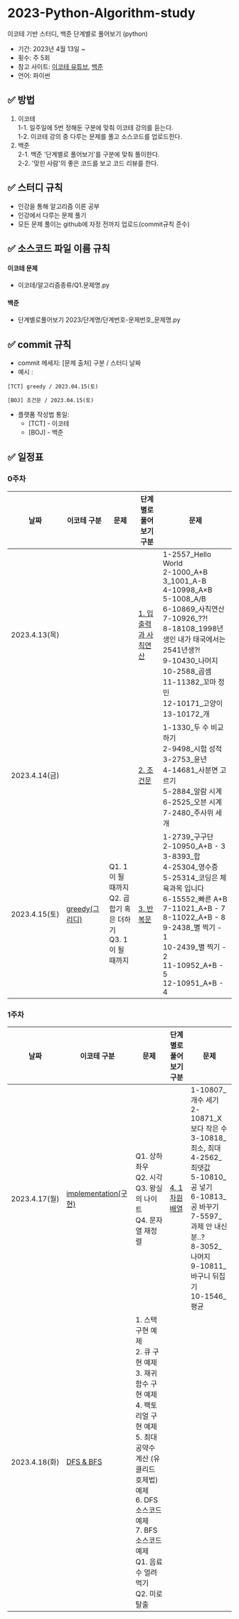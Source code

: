 # 2023-Python-Algorithm-study
이코테 기반 스터디, 백준 단계별로 풀어보기 (python)
-   기간: 2023년 4월 13일 ~
-   횟수: 주 5회
-   참고 사이트:  [이코테 유튜브](https://www.youtube.com/playlist?list=PLRx0vPvlEmdAghTr5mXQxGpHjWqSz0dgC), [백준](https://www.acmicpc.net/)
-   언어: 파이썬

## ✅  방법

1. 이코테 <br>
  1-1.  일주일에 5번 정해둔 구분에 맞춰 이코테 강의를 듣는다. <br>
  1-2.  이코테 강의 중 다루는 문제를 풀고 소스코드를 업로드한다. <br>
2. 백준 <br>
  2-1.  백준 '단계별로 풀어보기'를 구분에 맞춰 풀이한다. <br>
  2-2.  '맞힌 사람'의 좋은 코드를 보고 코드 리뷰를 한다. <br>

## ✅ 스터디 규칙
* 인강을 통해 알고리즘 이론 공부
* 인강에서 다루는 문제 풀기
* 모든 문제 풀이는 github에 자정 전까지 업로드(commit규칙 준수)

## ✅  소스코드 파일 이름 규칙
#### 이코테 문제
- 이코테/알고리즘종류/Q1.문제명.py
#### 백준
- 단계별로풀어보기 2023/단계명/단계번호-문제번호_문제명.py


## ✅ commit 규칙

-   commit 메세지: [문제 출처] 구분 / 스터디 날짜
-   예시 :

```
[TCT] greedy / 2023.04.15(토)
```
```
[BOJ] 조건문 / 2023.04.15(토)
```
-   플랫폼 작성법 통일:
    -  [TCT] - 이코테
    -  [BOJ] - 백준
  
  
## ✅  일정표

### 0주차
|**날짜**|**이코테 구분**|**문제**|**단계별로 풀어보기 구분**|**문제**|  
|--|--|--|--|--|
|2023.4.13(목)| | | [1. 입출력과 사칙연산](https://www.acmicpc.net/step/1) | 1-2557_Hello World <br> 2-1000_A+B <br> 3_1001_A-B <br> 4-10998_A×B <br> 5-1008_A/B <br> 6-10869_사칙연산 <br> 7-10926_??! <br> 8-18108_1998년생인 내가 태국에서는 2541년생?! <br> 9-10430_나머지 <br> 10-2588_곱셈 <br> 11-11382_꼬마 정민 <br> 12-10171_고양이 <br> 13-10172_개 |
|2023.4.14(금)| | | [2. 조건문](https://www.acmicpc.net/step/4) | 1-1330_두 수 비교하기 <br> 2-9498_시험 성적 <br> 3-2753_윤년 <br> 4-14681_사분면 고르기 <br> 5-2884_알람 시계 <br> 6-2525_오븐 시계 <br> 7-2480_주사위 세개 |
|2023.4.15(토)|[greedy(그리디)](https://youtu.be/2zjoKjt97vQ) | Q1. 1이 될 때까지 <br> Q2. 곱합기 혹은 더하기 <br>Q3. 1이 될 때까지 | [3. 반복문](https://www.acmicpc.net/step/3) | 1-2739_구구단 <br> 2-10950_A+B - 3 <br> 3-8393_합 <br> 4-25304_영수증 <br> 5-25314_코딩은 체육과목 입니다 <br> 6-15552_빠른 A+B <br> 7-11021_A+B - 7 <br> 8-11022_A+B - 8 <br> 9-2438_별 찍기 - 1 <br> 10-2439_별 찍기 - 2 <br> 11-10952_A+B - 5 <br> 12-10951_A+B - 4 |

### 1주차
|**날짜**|**이코테 구분**|**문제**|**단계별로 풀어보기 구분**|**문제**|  
|--|--|--|--|--|
|2023.4.17(월)| [implementation(구현)](https://youtu.be/2zjoKjt97vQ?t=1698) | Q1. 상하좌우 <br> Q2. 시각 <br> Q3. 왕실의 나이트 <br> Q4. 문자열 재정렬 | [4. 1차원 배열](https://www.acmicpc.net/step/6) | 1-10807_개수 세기 <br> 2-10871_X보다 작은 수 <br> 3-10818_최소, 최대 <br> 4-2562_최댓값 <br> 5-10810_공 넣기 <br> 6-10813_공 바꾸기 <br> 7-5597_과제 안 내신 분..? <br> 8-3052_나머지 <br> 9-10811_바구니 뒤집기 <br> 10-1546_평균 |
|2023.4.18(화)| [DFS & BFS](https://youtu.be/7C9RgOcvkvo) | 1. 스택 구현 예제 <br> 2. 큐 구현 예제 <br> 3. 재귀함수 구현 예제 <br> 4. 팩토리얼 구현 예제 <br> 5. 최대공약수 계산 (유클리드 호제법) 예제 <br> 6. DFS 소스코드 예제 <br> 7. BFS 소스코드 예제 <br> Q1. 음료수 얼려 먹기 <br> Q2. 미로 탈출 | | |
